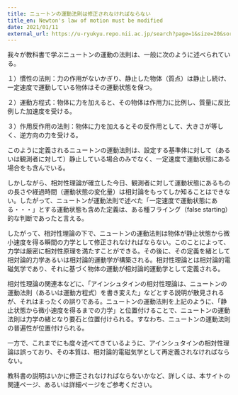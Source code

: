 ```yaml
---
title: ニュートンの運動法則は修正されなければならない
title_en: Newton's law of motion must be modified
date: 2021/01/11
external_url: https://u-ryukyu.repo.nii.ac.jp/search?page=1&size=20&sort=-createdate&search_type=2&q=1657698443681&timestamp=1658722077.3386552
---
```

我々が教科書で学ぶニュートンの運動の法則は、一般に次のように述べられている。

１）慣性の法則：力の作用がないかぎり、静止した物体（質点）は静止し続け、一定速度で運動している物体はその運動状態を保つ。

２）運動方程式：物体に力を加えると、その物体は作用力に比例し、質量に反比例した加速度を受ける。

３）作用反作用の法則：物体に力を加えるとその反作用として、大きさが等しく、逆方向の力を受ける。

このように定義されるニュートンの運動法則は、設定する基準体に対して（あるいは観測者に対して）静止している場合のみでなく、一定速度で運動状態にある場合をも含んでいる。

しかしながら、相対性理論が確立した今日、観測者に対して運動状態にあるものの長さや経過時間（運動状態の変化量）は相対論をもってしか知ることはできない。したがって、ニュートンが運動法則で述べた「一定速度で運動状態にある・・・」とする運動状態も含めた定義は、ある種フライング（false starting）的な判断であったと言える。

したがって、相対性理論の下で、ニュートンの運動法則は物体が静止状態から微小速度を得る瞬間の力学として修正されなければならない。このことによって、力学は厳密に相対性原理を満たすことができる。その後に、その定義を緒として相対論的力学あるいは相対論的運動学が構築される。相対性理論とは相対論的電磁気学であり、それに基づく物体の運動が相対論的運動学として定義される。

相対性理論の関連本などに、「アインシュタインの相対性理論は、ニュートンの運動法則（あるいは運動方程式）を書き変えた」などとする説明が散見されるが、それはまったくの誤りである。ニュートンの運動法則を上記のように、「静止状態から微小速度を得るまでの力学」と位置付けることで、ニュートンの運動法則は力学の緒となり要石と位置付けられる。すなわち、ニュートンの運動法則の普遍性が位置付けられる。

一方で、これまでにも度々述べてきているように、アインシュタインの相対性理論は誤っており、その本質は、相対論的電磁気学として再定義されなければならない。

教科書の説明はいかに修正されなければならないかなど、詳しくは、本サイトの関連ページ、あるいは詳細ページをご参考ください。
